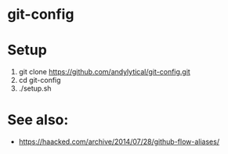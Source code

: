 # git-config

# Setup
1. git clone https://github.com/andylytical/git-config.git
1. cd git-config
1. ./setup.sh


# See also:
* https://haacked.com/archive/2014/07/28/github-flow-aliases/
